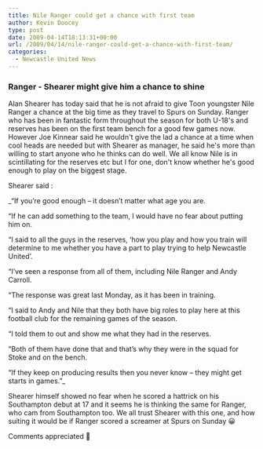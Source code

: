 ```yaml
---
title: Nile Ranger could get a chance with first team
author: Kevin Doocey
type: post
date: 2009-04-14T18:13:31+00:00
url: /2009/04/14/nile-ranger-could-get-a-chance-with-first-team/
categories:
  - Newcastle United News
---
```


### Ranger - Shearer might give him a chance to shine

Alan Shearer has today said that he is not afraid to give Toon youngster Nile Ranger a chance at the big time as they travel to Spurs on Sunday. Ranger who has been in fantastic form throughout the season for both U-18's and reserves has been on the first team bench for a good few games now. However Joe Kinnear said he wouldn't give the lad a chance at a time when cool heads are needed but with Shearer as manager, he said he's more than willing to start anyone who he thinks can do well. We all know Nile is in scintillating for the reserves etc but I for one, don't know whether he's good enough to play on the biggest stage.

Shearer said :

\_“If you’re good enough – it doesn’t matter what age you are.

“If he can add something to the team, I would have no fear about putting him on.

“I said to all the guys in the reserves, ‘how you play and how you train will determine to me whether you have a part to play trying to help Newcastle United’.

“I’ve seen a response from all of them, including Nile Ranger and Andy Carroll.

“The response was great last Monday, as it has been in training.

“I said to Andy and Nile that they both have big roles to play here at this football club for the remaining games of the season.

“I told them to out and show me what they had in the reserves.

“Both of them have done that and that’s why they were in the squad for Stoke and on the bench.

“If they keep on producing results then you never know – they might get starts in games.”\_

Shearer himself showed no fear when he scored a hattrick on his Southampton debut at 17 and it seems he is thinking the same for Ranger, who cam from Southampton too. We all trust Shearer with this one, and how suiting it would be if Ranger scored a screamer at Spurs on Sunday 😀

Comments appreciated 🙂
